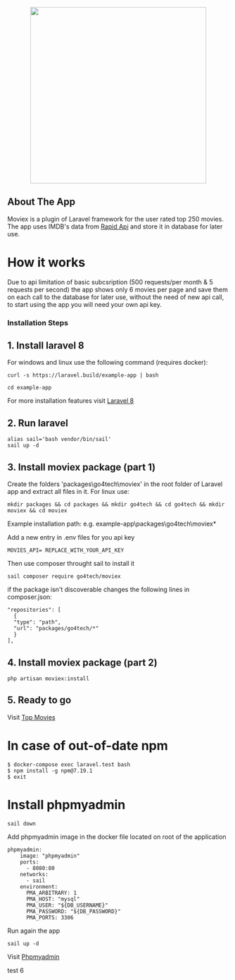 <p align="center"><a href="#" target="_blank"><img src="https://icon-library.com/images/movie-icon-png/movie-icon-png-2.jpg" width="400"></a></p>

## About The App

Moviex is a plugin of Laravel framework for the user rated top 250 movies. The app uses IMDB's data from [Rapid Api](https://rapidapi.com/apidojo/api/imdb8) and store it in database for later use.

# How it works

Due to api limitation of basic subcsription (500 requests/per month & 5 requests per second) the app shows only 6 movies per page and save them on each call to the database for later use, without the need of new api call, to start using the app you will need your own api key.

### Installation Steps

## 1. Install laravel 8

For windows and linux use the following command (requires docker):

```
curl -s https://laravel.build/example-app | bash

cd example-app
```

For more installation features visit [Laravel 8](https://laravel.com/docs/8.x/installation)

## 2. Run laravel

```
alias sail='bash vendor/bin/sail'
sail up -d
```

## 3. Install moviex package (part 1)

Create the folders 'packages\go4tech\moviex' in the root folder of Laravel app and extract all files in it.
For linux use:

```
mkdir packages && cd packages && mkdir go4tech && cd go4tech && mkdir moviex && cd moviex
```

Example installation path:
e.g. example-app\packages\go4tech\moviex\*

Add a new entry in .env files for you api key

```
MOVIES_API= REPLACE_WITH_YOUR_API_KEY
```

Then use composer throught sail to install it

```
sail composer require go4tech/moviex
```

if the package isn't discoverable changes the following lines in composer.json:

```
"repositories": [
  {
  "type": "path",
  "url": "packages/go4tech/*"
  }
],
```

## 4. Install moviex package (part 2)

```
php artisan moviex:install
```

## 5. Ready to go

Visit [Top Movies](http:\localhost:3000\movies)

# In case of out-of-date npm

```
$ docker-compose exec laravel.test bash
$ npm install -g npm@7.19.1
$ exit
```

# Install phpmyadmin

```
sail down
```

Add phpmyadmin image in the docker file located on root of the application

```
phpmyadmin:
    image: "phpmyadmin"
    ports:
      - 8080:80
    networks:
      - sail
    environment:
      PMA_ARBITRARY: 1
      PMA_HOST: "mysql"
      PMA_USER: "${DB_USERNAME}"
      PMA_PASSWORD: "${DB_PASSWORD}"
      PMA_PORTS: 3306
```

Run again the app

```
sail up -d
```

Visit [Phpmyadmin](http:\localhost:8080)

test 6

